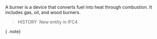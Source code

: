 ﻿A burner is a device that converts fuel into heat through combustion. It includes gas, oil, and wood burners.

> HISTORY&nbsp; New entity in IFC4

{ .note}
>